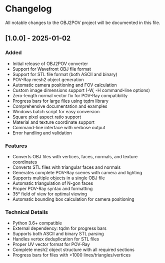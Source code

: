 # Changelog

All notable changes to the OBJ2POV project will be documented in this file.

## [1.0.0] - 2025-01-02

### Added
- Initial release of OBJ2POV converter
- Support for Wavefront OBJ file format
- Support for STL file format (both ASCII and binary)
- POV-Ray mesh2 object generation
- Automatic camera positioning and FOV calculation
- Custom image dimensions support (-W, -H command-line options)
- Zero-length normal vector fix for POV-Ray compatibility
- Progress bars for large files using tqdm library
- Comprehensive documentation and examples
- Windows batch script for easy conversion
- Square pixel aspect ratio support
- Material and texture coordinate support
- Command-line interface with verbose output
- Error handling and validation

### Features
- Converts OBJ files with vertices, faces, normals, and texture coordinates
- Converts STL files with triangular faces and normals
- Generates complete POV-Ray scenes with camera and lighting
- Supports multiple objects in a single OBJ file
- Automatic triangulation of N-gon faces
- Proper POV-Ray syntax and formatting
- 35° field of view for optimal viewing
- Automatic bounding box calculation for camera positioning

### Technical Details
- Python 3.6+ compatible
- External dependency: tqdm for progress bars
- Supports both ASCII and binary STL parsing
- Handles vertex deduplication for STL files
- Proper UV vector format for POV-Ray
- Complete mesh2 object structure with all required sections
- Progress bars for files with >1000 lines/triangles/vertices
